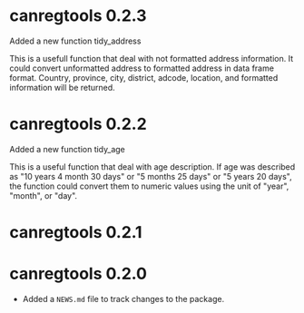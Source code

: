 # canregtools 0.2.3

Added a new function tidy_address

This is a usefull function that deal with not formatted address information. It could convert unformatted address to formatted address in data frame format. Country, province, city, district, adcode, location, and formatted information will be returned.

# canregtools 0.2.2

Added a new function tidy_age

This is a useful function that deal with age description. If age was described
as "10 years 4 month 30 days" or "5 months 25 days" or "5 years 20 days", the
function could convert them to numeric values using the unit of "year", "month",
or "day".

# canregtools 0.2.1

# canregtools 0.2.0

* Added a `NEWS.md` file to track changes to the package.
